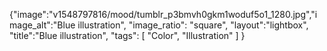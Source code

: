 {"image":"v1548797816/mood/tumblr_p3bmvh0gkm1woduf5o1_1280.jpg","image_alt":"Blue illustration",
"image_ratio": "square",
"layout":"lightbox",
"title":"Blue illustration",
 "tags": [
  "Color",
  "Illustration"
 ]
}